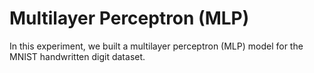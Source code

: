 # Multilayer Perceptron (MLP)
In this experiment, we built a multilayer perceptron (MLP) model for the MNIST handwritten digit dataset.
